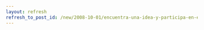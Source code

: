 ```yaml
---
layout: refresh
refresh_to_post_id: /new/2008-10-01/encuentra-una-idea-y-participa-en-el-concurso-universitario-de-software-libre-de-c-lm
---
```


